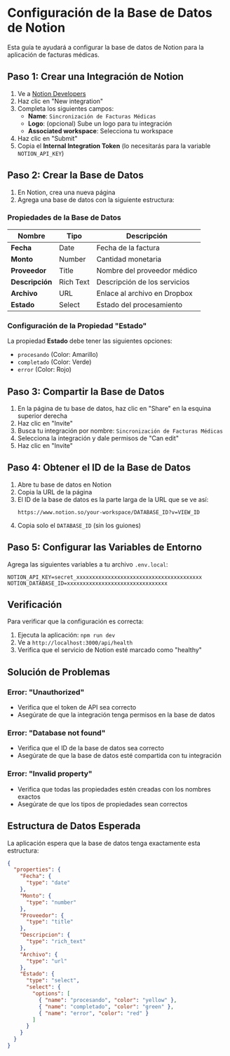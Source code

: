 # Configuración de la Base de Datos de Notion

Esta guía te ayudará a configurar la base de datos de Notion para la aplicación de facturas médicas.

## Paso 1: Crear una Integración de Notion

1. Ve a [Notion Developers](https://www.notion.so/my-integrations)
2. Haz clic en "New integration"
3. Completa los siguientes campos:
   - **Name**: `Sincronización de Facturas Médicas`
   - **Logo**: (opcional) Sube un logo para tu integración
   - **Associated workspace**: Selecciona tu workspace
4. Haz clic en "Submit"
5. Copia el **Internal Integration Token** (lo necesitarás para la variable `NOTION_API_KEY`)

## Paso 2: Crear la Base de Datos

1. En Notion, crea una nueva página
2. Agrega una base de datos con la siguiente estructura:

### Propiedades de la Base de Datos

| Nombre | Tipo | Descripción |
|--------|------|-------------|
| **Fecha** | Date | Fecha de la factura |
| **Monto** | Number | Cantidad monetaria |
| **Proveedor** | Title | Nombre del proveedor médico |
| **Descripción** | Rich Text | Descripción de los servicios |
| **Archivo** | URL | Enlace al archivo en Dropbox |
| **Estado** | Select | Estado del procesamiento |

### Configuración de la Propiedad "Estado"

La propiedad **Estado** debe tener las siguientes opciones:

- `procesando` (Color: Amarillo)
- `completado` (Color: Verde)
- `error` (Color: Rojo)

## Paso 3: Compartir la Base de Datos

1. En la página de tu base de datos, haz clic en "Share" en la esquina superior derecha
2. Haz clic en "Invite"
3. Busca tu integración por nombre: `Sincronización de Facturas Médicas`
4. Selecciona la integración y dale permisos de "Can edit"
5. Haz clic en "Invite"

## Paso 4: Obtener el ID de la Base de Datos

1. Abre tu base de datos en Notion
2. Copia la URL de la página
3. El ID de la base de datos es la parte larga de la URL que se ve así:
   ```
   https://www.notion.so/your-workspace/DATABASE_ID?v=VIEW_ID
   ```
4. Copia solo el `DATABASE_ID` (sin los guiones)

## Paso 5: Configurar las Variables de Entorno

Agrega las siguientes variables a tu archivo `.env.local`:

```env
NOTION_API_KEY=secret_xxxxxxxxxxxxxxxxxxxxxxxxxxxxxxxxxxxxxxxx
NOTION_DATABASE_ID=xxxxxxxxxxxxxxxxxxxxxxxxxxxxxxxx
```

## Verificación

Para verificar que la configuración es correcta:

1. Ejecuta la aplicación: `npm run dev`
2. Ve a `http://localhost:3000/api/health`
3. Verifica que el servicio de Notion esté marcado como "healthy"

## Solución de Problemas

### Error: "Unauthorized"
- Verifica que el token de API sea correcto
- Asegúrate de que la integración tenga permisos en la base de datos

### Error: "Database not found"
- Verifica que el ID de la base de datos sea correcto
- Asegúrate de que la base de datos esté compartida con tu integración

### Error: "Invalid property"
- Verifica que todas las propiedades estén creadas con los nombres exactos
- Asegúrate de que los tipos de propiedades sean correctos

## Estructura de Datos Esperada

La aplicación espera que la base de datos tenga exactamente esta estructura:

```json
{
  "properties": {
    "Fecha": {
      "type": "date"
    },
    "Monto": {
      "type": "number"
    },
    "Proveedor": {
      "type": "title"
    },
    "Descripcion": {
      "type": "rich_text"
    },
    "Archivo": {
      "type": "url"
    },
    "Estado": {
      "type": "select",
      "select": {
        "options": [
          { "name": "procesando", "color": "yellow" },
          { "name": "completado", "color": "green" },
          { "name": "error", "color": "red" }
        ]
      }
    }
  }
}
```
